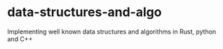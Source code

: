 # data-structures-and-algo
Implementing well known data structures and algorithms in Rust, python and C++
